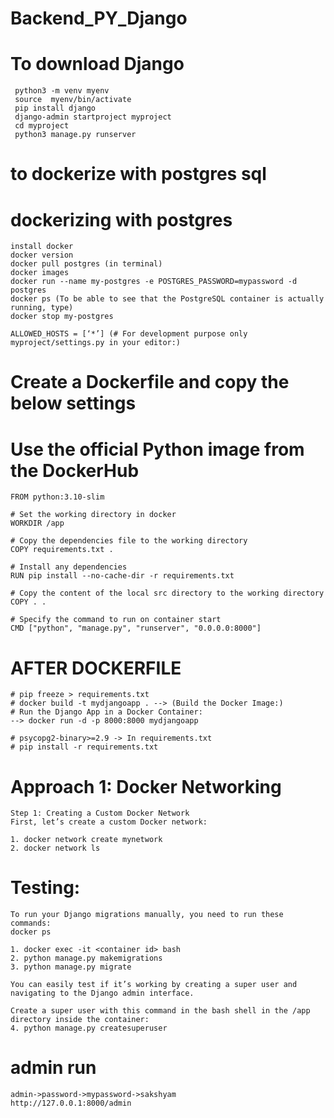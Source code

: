 # Backend_PY_Django
  # To download Django
     python3 -m venv myenv
     source  myenv/bin/activate
     pip install django
     django-admin startproject myproject
     cd myproject
     python3 manage.py runserver


# to dockerize with postgres sql
  # dockerizing with postgres

    install docker 
    docker version
    docker pull postgres (in terminal)
    docker images
    docker run --name my-postgres -e POSTGRES_PASSWORD=mypassword -d postgres
    docker ps (To be able to see that the PostgreSQL container is actually running, type)
    docker stop my-postgres

    ALLOWED_HOSTS = [‘*’] (# For development purpose only myproject/settings.py in your editor:)


# Create a Dockerfile and copy the below settings
 # Use the official Python image from the DockerHub
    FROM python:3.10-slim

    # Set the working directory in docker
    WORKDIR /app

    # Copy the dependencies file to the working directory
    COPY requirements.txt .

    # Install any dependencies
    RUN pip install --no-cache-dir -r requirements.txt

    # Copy the content of the local src directory to the working directory
    COPY . .

    # Specify the command to run on container start
    CMD ["python", "manage.py", "runserver", "0.0.0.0:8000"]

# AFTER DOCKERFILE
    # pip freeze > requirements.txt
    # docker build -t mydjangoapp . --> (Build the Docker Image:)
    # Run the Django App in a Docker Container:
    --> docker run -d -p 8000:8000 mydjangoapp

    # psycopg2-binary>=2.9 -> In requirements.txt
    # pip install -r requirements.txt

# Approach 1: Docker Networking

    Step 1: Creating a Custom Docker Network
    First, let’s create a custom Docker network:

    1. docker network create mynetwork
    2. docker network ls


# Testing:
    To run your Django migrations manually, you need to run these commands:
    docker ps

    1. docker exec -it <container id> bash
    2. python manage.py makemigrations
    3. python manage.py migrate

    You can easily test if it’s working by creating a super user and navigating to the Django admin interface.

    Create a super user with this command in the bash shell in the /app directory inside the container:
    4. python manage.py createsuperuser

# admin run 
    admin->password->mypassword->sakshyam
    http://127.0.0.1:8000/admin 